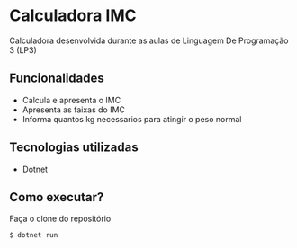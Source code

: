 # Calculadora IMC 

Calculadora desenvolvida durante as aulas de Linguagem De Programação 3 (LP3)

## Funcionalidades

- Calcula e apresenta o IMC
- Apresenta as faixas do IMC
- Informa quantos kg necessarios para atingir o peso normal

## Tecnologias utilizadas 
- Dotnet

## Como executar?
Faça o clone do repositório 

```
$ dotnet run
```

